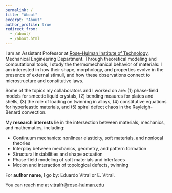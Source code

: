 ```yaml
---
permalink: /
title: "About"
excerpt: "About"
author_profile: true
redirect_from: 
  - /about/
  - /about.html
---
```


I am an Assistant Professor at [Rose-Hulman Institute of Technology](https://www.rose-hulman.edu/), Mechanical Engineering Department. Through theoretical modeling and computational tools, I study the thermomechanical behavior of materials: I am interested in how their shape, morphology, and properties evolve in the presence of external stimuli, and how these observations connect to microstructure and constitutive laws.

Some of the topics my collaborators and I worked on are: (1) phase-field models for smectic liquid crystals, (2) bending meaures for plates and shells, (3) the role of loading on twinning in alloys, (4) constitutive equations for hyperleastic materials, and (5) spiral defect chaos in the Rayleigh-Bénard convection.

My **research interests** lie in the intersection between materials, mechanics, and mathematics, including:

* Continuum mechanics: nonlinear elasticity, soft materials, and nonlocal theories
* Interplay between mechanics, geometry, and pattern formation
* Structural instabilities and shape actuation
* Phase-field modeling of soft materials and interfaces
* Motion and interaction of topological defects, twinning

For **author name**, I go by: Eduardo Vitral or E. Vitral.

You can reach me at [vitralfr@rose-hulman.edu](mailto:vitralfr@rose-hulman.edu)